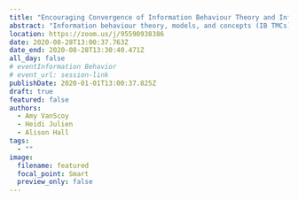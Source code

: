```yaml
---
title: "Encouraging Convergence of Information Behaviour Theory and Information Services Education"
abstract: "Information behaviour theory, models, and concepts (IB TMCs) are foundational for effective reference and information services (RIS) and yet they are not widely addressed in basic RIS courses. This study explores how librarianship students are being educated in IB TMCs. Course syllabi and assigned textbooks of RIS courses were analyzed for integration of IB TMCs. This analysis is followed by a survey of instructors of these courses to determine key factors in integration of IB TMCs. Preliminary results indicate that treatment of IB TMCs remain limited and suggest that IB scholars may have an impact on the integration of their work."
location: https://zoom.us/j/95590938386
date: 2020-08-28T13:00:37.763Z
date_end: 2020-08-28T13:30:40.471Z
all_day: false
# eventInformation Behavior
# event_url: session-link
publishDate: 2020-01-01T13:00:37.825Z
draft: true
featured: false
authors:
  - Amy VanScoy
  - Heidi Julien
  - Alison Hall
tags:
  - ""
image:
  filename: featured
  focal_point: Smart
  preview_only: false
---
```

